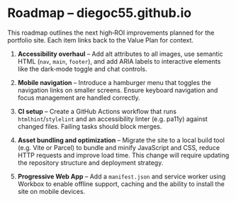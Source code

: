 # Roadmap – diegoc55.github.io

This roadmap outlines the next high‑ROI improvements planned for the
portfolio site.  Each item links back to the Value Plan for context.

1. **Accessibility overhaul** – Add alt attributes to all images, use
   semantic HTML (`nav`, `main`, `footer`), and add ARIA labels to
   interactive elements like the dark‑mode toggle and chat controls.

2. **Mobile navigation** – Introduce a hamburger menu that toggles the
   navigation links on smaller screens.  Ensure keyboard navigation and
   focus management are handled correctly.

3. **CI setup** – Create a GitHub Actions workflow that runs
   `htmlhint`/`stylelint` and an accessibility linter (e.g. pa11y)
   against changed files.  Failing tasks should block merges.

4. **Asset bundling and optimization** – Migrate the site to a local
   build tool (e.g. Vite or Parcel) to bundle and minify JavaScript and
   CSS, reduce HTTP requests and improve load time.  This change will
   require updating the repository structure and deployment strategy.

5. **Progressive Web App** – Add a `manifest.json` and service worker
   using Workbox to enable offline support, caching and the ability to
   install the site on mobile devices.